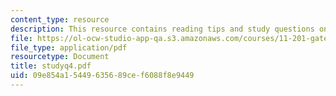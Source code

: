 ```yaml
---
content_type: resource
description: This resource contains reading tips and study questions on session 4.
file: https://ol-ocw-studio-app-qa.s3.amazonaws.com/courses/11-201-gateway-planning-action-fall-2005/09e854a15449635689cef6088f8e9449_studyq4.pdf
file_type: application/pdf
resourcetype: Document
title: studyq4.pdf
uid: 09e854a1-5449-6356-89ce-f6088f8e9449
---
```

